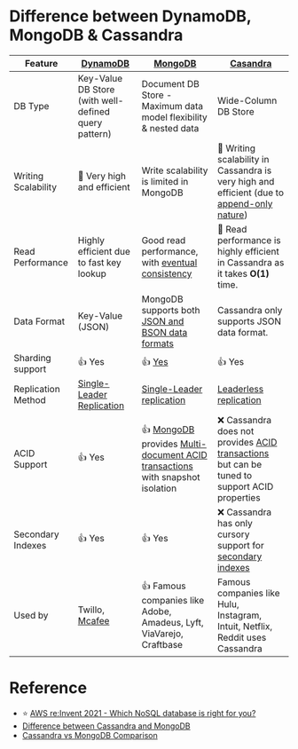 
# Difference between DynamoDB, MongoDB & Cassandra

| Feature             | [DynamoDB](https://github.com/Anshul619/AWS-Services/tree/main/1_Databases/AmazonDynamoDB/Readme.md) | [MongoDB](10_Document-Databases/MongoAtlas/Readme.md)                                                                                                         | [Casandra](11_WideColumn-Databases/ApacheCasandra.md)                                                                                          |
|---------------------|------------------------------------------------------------------------------------------------------|---------------------------------------------------------------------------------------------------------------------------------------------------------------|------------------------------------------------------------------------------------------------------------------------------------------------|
| DB Type             | Key-Value DB Store (with well-defined query pattern)                                                 | Document DB Store - Maximum data model flexibility & nested data                                                                                              | Wide-Column DB Store                                                                                                                           |
| Writing Scalability | :rocket: Very high and efficient                                                                     | Write scalability is limited in MongoDB                                                                                                                       | :rocket: Writing scalability in Cassandra is very high and efficient (due to [append-only nature](5_Database-Internals/AppendOnlyProperty.md)) |
| Read Performance    | Highly efficient due to fast key lookup                                                              | Good read performance, with [eventual consistency](4_Consistency-Replication/Readme.md)                                                                       | :rocket: Read performance is highly efficient in Cassandra as it takes **O(1)** time.                                                          |
| Data Format         | Key-Value (JSON)                                                                                     | MongoDB supports both [JSON and BSON data formats](https://www.mongodb.com/json-and-bson)                                                                     | Cassandra only supports JSON data format.                                                                                                      |
| Sharding support    | :+1: Yes                                                                                             | :+1: [Yes](https://www.mongodb.com/basics/sharding)                                                                                                           | :+1: Yes                                                                                                                                       |
| Replication Method  | [Single-Leader Replication](4_Consistency-Replication/Replication/Readme.md)                         | [Single-Leader replication](4_Consistency-Replication/Replication/Readme.md)                                                                                  | [Leaderless replication](4_Consistency-Replication/Replication/Readme.md)                                                                      |
| ACID Support        | :+1: Yes                                                                                             | :+1: [MongoDB](10_Document-Databases/MongoAtlas/Readme.md) provides [Multi-document ACID transactions](1_ACID-Transactions/Readme.md) with snapshot isolation | :x: Cassandra does not provides [ACID transactions](1_ACID-Transactions/Readme.md) but can be tuned to support ACID properties                 |
| Secondary Indexes   | :+1: Yes                                                                                             | :+1: Yes                                                                                                                                                      | :x: Cassandra has only cursory support for [secondary indexes](5_Database-Internals/Indexing.md)                                               |
| Used by             | Twillo, [Mcafee](https://www.youtube.com/watch?v=ivBaro-8PhI)                                        | :+1: Famous companies like Adobe, Amadeus, Lyft, ViaVarejo, Craftbase                                                                                         | Famous companies like Hulu, Instagram, Intuit, Netflix, Reddit uses Cassandra                                                                  |

# Reference
- :star: [AWS re:Invent 2021 - Which NoSQL database is right for you?](https://www.youtube.com/watch?v=ivBaro-8PhI)
- [Difference between Cassandra and MongoDB](https://www.geeksforgeeks.org/difference-between-cassandra-and-mongodb/)
- [Cassandra vs MongoDB Comparison](https://www.mongodb.com/compare/cassandra-vs-mongodb)
